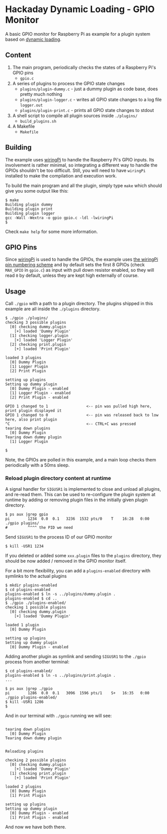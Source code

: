 # Hackaday Dynamic Loading - GPIO Monitor

A basic GPIO monitor for Raspberry Pi as example for a plugin system based on [dynamic loading](https://hackaday.com/2018/07/12/its-all-in-the-libs-building-a-plugin-system-using-dynamic-loading/).

## Content
1. The main program, periodically checks the states of a Raspberry Pi's GPIO pins
    * `gpio.c`
2. A series of plugins to process the GPIO state changes
    * `plugins/plugin-dummy.c` - just a dummy plugin as code base, does pretty much nothing
    * `plugins/plugin-logger.c` - writes all GPIO state changes to a log file `logger.out`
    * `plugins/plugin-print.c` - prints all GPIO state changes to stdout
3. A shell script to compile all plugin sources inside `./plugins/`
    * `build_plugins.sh`
4. A Makefile
    * `Makefile`

## Building


The example uses [wiringPi](http://wiringpi.com/) to handle the Raspberry Pi's GPIO inputs. Its involvement is rather minimal, so integrating a different way to handle the GPIOs shouldn't be too difficult. Still, you will need to have `wiringPi` installed to make the compilation and execution work.

To build the main program and all the plugin, simply type `make` which should give you some output like this:
```
$ make
Building plugin dummy
Building plugin print
Building plugin logger
gcc -Wall -Wextra -o gpio gpio.c -ldl -lwiringPi
$
```
Check `make help` for some more information.

## GPIO Pins

Since [wiringPi](http://wiringpi.com/) is used to handle the GPIOs, the example uses [the wiringPi pin numbering scheme](http://wiringpi.com/pins/) and by default sets the first 8 GPIOs (check `MAX_GPIO` in `gpio.c`) as input with pull down resistor enabled, so they will read `0` by default, unless they are kept high externally of course.

## Usage
Call `./gpio` with a path to a plugin directory. The plugins shipped in this example are all inside the `./plugins` directory.

```
$ ./gpio ./plugins/
checking 3 possible plugins
  [0] checking dummy.plugin
    [+] loaded 'Dummy Plugin'
  [1] checking logger.plugin
    [+] loaded 'Logger Plugin'
  [2] checking print.plugin
    [+] loaded 'Print Plugin'

loaded 3 plugins
  [0] Dummy Plugin
  [1] Logger Plugin
  [2] Print Plugin

setting up plugins
Setting up dummy plugin
  [0] Dummy Plugin - enabled
  [1] Logger Plugin - enabled
  [2] Print Plugin - enabled

GPIO 1 changed to 1                 <-- pin was pulled high here, print plugin displayed it
GPIO 1 changed to 0                 <-- pin was released back to low here, also print plugin
^C                                  <-- CTRL+C was pressed
tearing down plugins
  [0] Dummy Plugin
Tearing down dummy plugin
  [1] Logger Plugin

$
```

Note, the GPIOs are polled in this example, and a main loop checks them periodically with a 50ms sleep.

### Reload plugin directory content at runtime

A signal handler for `SIGUSR1` is implemented to close and unload all plugins, and re-read them. This can be used to re-configure the plugin system at runtime by adding or removing plugin files in the initially given plugin directory.

```
$ ps aux |grep gpio
pi        1234  0.0  0.1   3236  1532 pts/0    T    16:28   0:00 ./gpio plugins/
#         ^^^^ the PID we need
```
Send `SIGUSR1` to the process ID of our GPIO monitor
```
$ kill -USR1 1234
```
If you deleted or added some `xxx.plugin` files to the `plugins` directory, they should be now added / removed in the GPIO monitor itself.

For a bit more flexibility, you can add a `plugins-enabled` directory with symlinks to the actual plugins
```
$ mkdir plugins-enabled
$ cd plugins-enabled
plugins-enabled $ ln -s ../plugins/dummy.plugin .
plugins-enabled $ cd ..
$ ./gpio ./plugins-enabled/
checking 1 possible plugins
  [0] checking dummy.plugin
    [+] loaded 'Dummy Plugin'

loaded 1 plugin
  [0] Dummy Plugin

setting up plugins
Setting up dummy plugin
  [0] Dummy Plugin - enabled
```

Adding another plugin as symlink and sending `SIGUSR1` to the `./gpio` process from another terminal:
```
$ cd plugins-enabled/
plugins-enabled $ ln -s ../plugins/print.plugin .
... 

$ ps aux |grep ./gpio
pi        1286  0.0  0.1   3096  1596 pts/1    S+   16:35   0:00 ./gpio plugins-enabled/
$ kill -USR1 1286
$
```

And in our terminal with `./gpio` running we will see:
```

tearing down plugins
  [0] Dummy Plugin
Tearing down dummy plugin


Reloading plugins

checking 2 possible plugins
  [0] checking dummy.plugin
    [+] loaded 'Dummy Plugin'
  [1] checking print.plugin
    [+] loaded 'Print Plugin'

loaded 2 plugins
  [0] Dummy Plugin
  [1] Print Plugin

setting up plugins
Setting up dummy plugin
  [0] Dummy Plugin - enabled
  [1] Print Plugin - enabled

```

And now we have both there.
